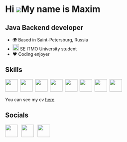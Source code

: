 Hi ![](https://user-images.githubusercontent.com/18350557/176309783-0785949b-9127-417c-8b55-ab5a4333674e.gif)My name is Maxim
================================================================================================================================

Java Backend developer
----------------------

* 🌍 Based in Saint-Petersburg, Russia
* <img src="https://se.ifmo.ru/o/helios-theme/images/cs_logo.png" width=20 height=20> SE ITMO University student
* ❤️ Coding enjoyer

## Skills

<div>
  <img src="https://cdn.jsdelivr.net/gh/devicons/devicon@latest/icons/java/java-original.svg" width="40" height="40"/>&nbsp
  <img src="https://cdn.jsdelivr.net/gh/devicons/devicon@latest/icons/spring/spring-original.svg" width="40" height="40"/>&nbsp
  <img src="https://cdn.jsdelivr.net/gh/devicons/devicon@latest/icons/python/python-original.svg" width="40" height="40"/>&nbsp
  <img src="https://cdn.jsdelivr.net/gh/devicons/devicon@latest/icons/docker/docker-original.svg" width="40" height="40"/>&nbsp
  <img src="https://cdn.jsdelivr.net/gh/devicons/devicon@latest/icons/postgresql/postgresql-plain.svg" width="40" height="40"/>&nbsp
  <img src="https://cdn.jsdelivr.net/gh/devicons/devicon@latest/icons/mongodb/mongodb-original.svg" width="40" height="40"/>&nbsp
  <img src="https://cdn.jsdelivr.net/gh/devicons/devicon@latest/icons/junit/junit-original-wordmark.svg" width="40" height="40"/>&nbsp
  <img src="https://cdn.jsdelivr.net/gh/devicons/devicon@latest/icons/git/git-original.svg" width="40" height="40"/>&nbsp
</div>

You can see my cv [here](https://docs.google.com/document/d/1BufhGMT0l4cstc_AoiN4oMn3OLOutSY8ZffzOhQ1h4g/edit?usp=sharing)

## Socials
<div>
    <a href="https://t.me/jewish_guy" style="text-decoration: none" target="_blank">
      <img src="https://cdn-icons-png.flaticon.com/512/2111/2111646.png" width="40" height="40"/>
    </a>&nbsp
    <a href="https://github.com/GrozniyMax" style="text-decoration: none" target="_blank">
      <img src="https://www.svgrepo.com/show/450156/github.svg" width="40" height="40" alt=""/>
    </a>&nbsp
    <a href="mailto:maxliber@bk.ru" style="text-decoration: none" target="_blank">
      <img src="https://www.svgrepo.com/show/295315/at-sign-at.svg" width="40" height="40" alt=""/>
    </a>&nbsp
  </div>


